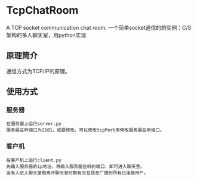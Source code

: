 # TcpChatRoom
A TCP socket communication chat room. 
一个简单socket通信的的实例：C/S架构的多人聊天室，用python实现

## 原理简介
  通信方式为TCP/IP的原理。


## 使用方式
  ### 服务器
    在服务器上运行server.py
    服务器监听端口为2101，如要修改，可以修改tcpPort来修改服务器监听端口。
  
  ### 客户机
    在客户机上运行client.py
    先输入服务器的ip地址，再输入服务器监听的端口，即可进入聊天室。
    当有人进入聊天室和离开聊天室时都有交互信息广播到所有已连接用户。
